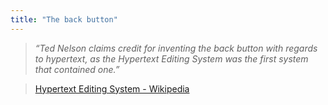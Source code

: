 ```yaml
---
title: "The back button"
---
```

>*“Ted Nelson claims credit for inventing the back button with regards to hypertext, as the Hypertext Editing System was the first system that contained one.”*

>[Hypertext Editing System - Wikipedia](https://en.wikipedia.org/wiki/Hypertext_Editing_System)  